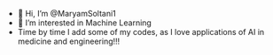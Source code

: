 - 👋 Hi, I’m @MaryamSoltani1
- 👀 I’m interested in Machine Learning
- Time by time I add some of my codes, as I love applications of AI in medicine and engineering!!!



<!---
MaryamSoltani1/MaryamSoltani1 is a ✨ special ✨ repository because its `README.md` (this file) appears on your GitHub profile.
You can click the Preview link to take a look at your changes.
--->
